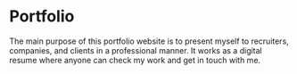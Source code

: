 # Portfolio
The main purpose of this portfolio website is to present myself to recruiters, companies, and clients in a professional manner. It works as a digital resume where anyone can check my work and get in touch with me.
